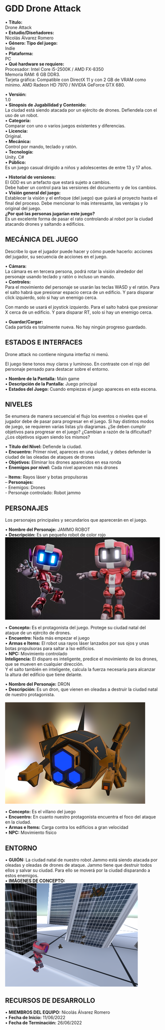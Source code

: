 # GDD Drone Attack
• <b>Título:</b><br> Drone Attack <br>
• <b>Estudio/Diseñadores:</b><br> Nicolás Álvarez Romero<br>
• <b>Género: Tipo del juego:</b><br> Indie<br>
• <b>Plataforma:</b><br> PC <br>
• <b>Qué hardware se requiere:</b><br>
Procesador: Intel Core i5-2500K / AMD FX-8350<br>
Memoria RAM: 6 GB DDR3.<br>
Tarjeta gráfica: Compatible con DirectX 11 y con 2 GB de VRAM como mínimo. AMD Radeon HD 7970 / NVIDIA GeForce GTX 680.<br>

• <b>Versión:</b><br> 1.0<br>
• <b>Sinopsis de Jugabilidad y Contenido:</b><br> La ciudad está siendo atacada por un ejército de drones. Defiendela con el uso de un robot.<br>
• <b>Categoría:</b><br> Comparar con uno o varios juegos existentes y diferencias.<br>
• <b>Licencia:</b><br> Original.<br>
• <b>Mecánica:</b><br> Control por mando, teclado y ratón.<br>
• <b>Tecnología:</b><br> Unity. C#<br>
• <b>Público:</b><br> Es un juego casual dirigido a niños y adolescentes de entre 13 y 17 años.<br>

• <b>Historial de versiones:</b><br> El GDD es un artefacto que estará sujeto a cambios.<br>
Debe haber un control para las versiones del documento y de los cambios.<br>
• <b>Visión general del juego:</b><br> Establecer la visión y el enfoque (del juego) que guiará al proyecto hasta el final del proceso. Debe mencionar lo más
interesante, las ventajas y lo original del juego.<br>
<b>¿Por qué las personas jugarían este juego?</b><br>
Es un excelente forma de pasar el rato controlando al robot por la ciudad atacando drones y saltando a edificios.<br>

## MECÁNICA DEL JUEGO
Describe lo que el jugador puede hacer y cómo puede hacerlo: acciones del
jugador, su secuencia de acciones en el juego.<br>

• <b>Cámara:</b><br> La cámara es en tercera persona, podrá rotar la visión alrededor del personaje usando teclado y ratón o incluso un mando.<br>
• <b>Controles:</b><br> Para el movimiento del personaje se usarán las teclas WASD y el ratón. Para el salto habrá que presionar espacio cerca de un edificio. Y para disparar click izquierdo, solo si hay un enemigo cerca.<br>

Con mando se usará el joystick izquierdo. Para el salto habrá que presionar X cerca de un edificio. Y para disparar RT, solo si hay un enemigo cerca.

• <b>Guardar/Cargar:</b><br> Cada partida es totalmente nueva. No hay ningún progreso guardado.<br>

## ESTADOS E INTERFACES

Drone attack no contiene ninguna interfaz ni menú.<br>

El juego tiene tonos muy claros y luminoso. En contraste con el rojo del personaje pensado para destacar sobre el entorno.<br>

• <b>Nombre de la Pantalla:</b> Main game<br>
• <b>Descripción de la Pantalla:</b> Juego principal<br>
• <b>Estados del Juego:</b> Cuando empiezas el juego apareces en esta escena.<br>

## NIVELES
Se enumera de manera secuencial el flujo los eventos o niveles que el jugador
debe de pasar para progresar en el juego. Si hay distintos modos de juego, se
requieren varias listas y/o diagramas. ¿Se deben cumplir objetivos para
progresar en el juego? ¿Cambian a razón de la dificultad? ¿Los objetivos
siguen siendo los mismos?

• <b>Título del Nivel:</b> Defiende la ciudad.<br>
• <b>Encuentro:</b> Primer nivel, apareces en una ciudad, y debes defender la ciudad de las oleadas de ataques de drones<br>
• <b>Objetivos:</b> Eliminar los drones aparecidos en esa ronda<br>
• <b>Enemigos por nivel:</b> Cada nivel aparecen más drones<br>

– <b>Items:</b> Rayos láser y botas propulsoras<br>
– <b>Personajes:</b> <br>
    - Enemigos: Drones<br>
    - Personaje controlado: Robot jammo<br>

## PERSONAJES 
Los personajes principales y secundarios que aparecerán en el juego.<br> 

• <b>Nombre del Personaje:</b> JAMMO ROBOT<br>
• <b>Descripción:</b> Es un pequeño robot de color rojo<br>
![](20220626184926.png)  

• <b>Concepto:</b> Es el protagonista del juego. Protege su ciudad natal del ataque de un ejército de drones.<br>
• <b>Encuentro:</b> Nada más empezar el juego<br>
• <b>Armas e Items:</b> El robot usa rayos láser lanzados por sus ojos y unas botas propulsoras para saltar a lso edificios.<br>
• <b>NPC:</b> Movimiento controlado<br>
<b>Inteligencia:</b> El disparo es inteligente, predice el movimiento de los drones, que se mueven en cualquier dirección.<br>
Y el salto también en inteligente, calcula la fuerza necesaria para alcanzar la altura del edificio que tiene delante.<br>

• <b>Nombre del Personaje:</b> DRON <br>
• <b>Descripción:</b> Es un dron, que vienen en oleadas a destruir la ciudad natal de nuestro protagonista.<br><br>
![](20220626185452.png)  

• <b>Concepto:</b> Es el villano del juego<br>
• <b>Encuentro:</b> En cuanto nuestro protagonista encuentra el foco del ataque en la ciudad.<br>
• <b>Armas e Items:</b> Carga contra los edificios a gran velocidad<br>
• <b>NPC:</b> Movimiento físico<br>

## ENTORNO
• <b>GUIÓN:</b> La ciudad natal de nuestro robot Jammo está siendo atacada por oleadas y oleadas de drones de ataque. Jammo tiene que destruir todos ellos y salvar su ciudad. Para ello se moverá por la ciudad disparando a estos enemigos.<br>
• <b>IMÁGENES DE CONCEPTO:</b><br>
![](20220626185851.png)  

## RECURSOS DE DESARROLLO

• <b>MIEMBROS DEL EQUIPO:</b> Nicolás Álvarez Romero<br>
• <b>Fecha de Inicio:</b> 11/06/2022<br>
• <b>Fecha de Terminación:</b> 26/06/2022<br>